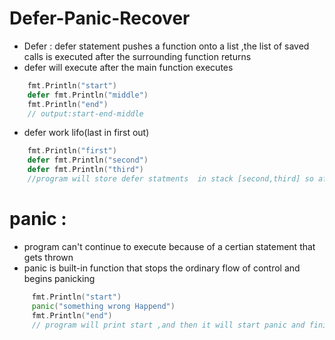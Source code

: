 # Defer-Panic-Recover

- Defer : defer statement pushes a function onto a list ,the list of saved calls is executed after the surrounding function returns
- defer will execute after the main function  executes

```go
    fmt.Println("start")
	defer fmt.Println("middle")
	fmt.Println("end")
    // output:start-end-middle
``` 
- defer work lifo(last in first out)
```go
    fmt.Println("first")
	defer fmt.Println("second")
	defer fmt.Println("third")
    //program will store defer statments  in stack [second,third] so after print first ,third will print and then second
```


# panic :
- program can't continue to execute because of a certian statement that gets thrown
- panic is built-in function that stops the ordinary flow of control and begins panicking

```go
     fmt.Println("start")
	 panic("something wrong Happend")
	 fmt.Println("end")
     // program will print start ,and then it will start panic and finish program
```
